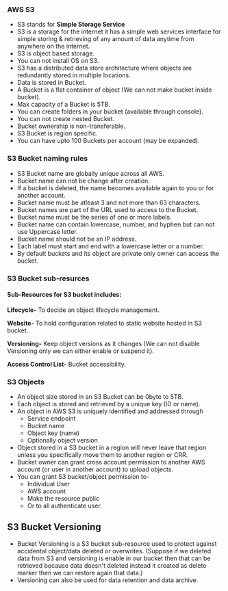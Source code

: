 ### AWS S3 ###
- S3 stands for **Simple Storage Service**
- S3 is a storage for the internet it has a simple web services interface for simple storing & retrieving of any amount of data anytime from anywhere on the internet.
- S3 is object based storage.
- You can not install OS on S3.
- S3 has a distributed data store architecture where objects are redundantly stored in multiple locations.
- Data is stored in Bucket.
- A Bucket is a flat container of object (We can not make bucket inside bucket).
- Max capacity of a Bucket is 5TB.
- You can create folders in your bucket (available through console).
- You can not create nested Bucket.
- Bucket ownership is non-transferable.
- S3 Bucket is region specific.
- You can have upto 100 Buckets per account (may be expanded).

### S3 Bucket naming rules ###
- S3 Bucket name are globally unique across all AWS.
- Bucket name can not be change after creation.
- If a bucket is deleted, the name becomes available again to you or for another account.
- Bucket name must be atleast 3 and not more than 63 characters.
- Bucket names are part of the URL used to access to the Bucket.
- Bucket name must be the series of one or more labels.
- Bucket name can contain lowercase, number, and hyphen but can not use Uppercase letter.
- Bucket name should not be an IP address.
- Each label must start and end with a lowercase letter or a number.
- By default buckets and its object are private only owner can access the bucket.

### S3 Bucket sub-resurces ###
#### Sub-Resources for S3 bucket includes: ####

**Lifecycle-** To decide an object lifecycle management.

**Website-** To hold configuration related to static website hosted in S3 bucket.

**Versioning-** Keep object versions as it changes (We can not disable Versioning only we can either enable or suspend it).

**Access Control List-** Bucket accessibility.

### S3 Objects ###
- An object size stored in an S3 Bucket can be 0byte to 5TB.
- Each object is stored and retrieved by a unique key (ID or name).
- An object in AWS S3 is uniquely identified and addressed through 
  - Service endpoint
  - Bucket name
  - Object key (name)
  - Optionally object version
- Object stored in a S3 bucket in a region will never leave that region unless you specifically move them to another region or CRR.
- Bucket owner can grant cross account permission to another AWS account (or user in another account) to upload objects.
- You can grant S3 bucket/object permission to-
  - Individual User
  - AWS account 
  - Make the resource public 
  - Or to all authenticate user.

## S3 Bucket Versioning ##
- Bucket Versioning is a S3 bucket sub-resource used to protect against accidental object/data deleted or overwrites.
(Suppose if we deleted data from S3 and versioning is enable in our bucket then that can be retrieved because data doesn't deleted instead it created as delete marker then we can restore again that data.)
- Versioning can also be used for data retention and data archive.
